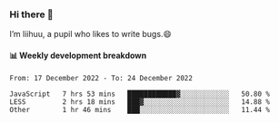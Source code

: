 ### Hi there 👋
I’m liihuu, a pupil who likes to write bugs.😄


#### 📊 Weekly development breakdown
<!--START_SECTION:waka-->

```text
From: 17 December 2022 - To: 24 December 2022

JavaScript   7 hrs 53 mins   ████████████▓░░░░░░░░░░░░   50.80 %
LESS         2 hrs 18 mins   ███▓░░░░░░░░░░░░░░░░░░░░░   14.88 %
Other        1 hr 46 mins    ███░░░░░░░░░░░░░░░░░░░░░░   11.44 %
```

<!--END_SECTION:waka-->

<!--
**liihuu/liihuu** is a ✨ _special_ ✨ repository because its `README.md` (this file) appears on your GitHub profile.

Here are some ideas to get you started:

- 🔭 I’m currently working on ...
- 🌱 I’m currently learning ...
- 👯 I’m looking to collaborate on ...
- 🤔 I’m looking for help with ...
- 💬 Ask me about ...
- 📫 How to reach me: ...
- 😄 Pronouns: ...
- ⚡ Fun fact: ...
-->
